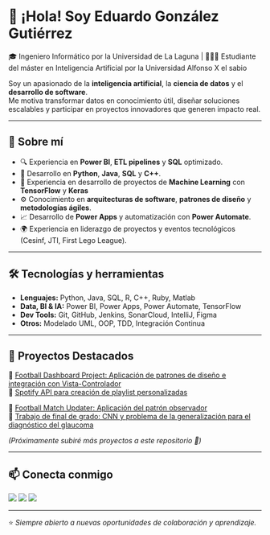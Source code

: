 # 👋 ¡Hola! Soy Eduardo González Gutiérrez  

🎓 Ingeniero Informático por la Universidad de La Laguna | 👨🏻‍💻 Estudiante del máster en Inteligencia Artificial por la Universidad Alfonso X el sabio

Soy un apasionado de la **inteligencia artificial**, la **ciencia de datos** y el **desarrollo de software**.  
Me motiva transformar datos en conocimiento útil, diseñar soluciones escalables y participar en proyectos innovadores que generen impacto real.  

---

## 🚀 Sobre mí  
- 🔍 Experiencia en **Power BI**, **ETL pipelines** y **SQL** optimizado.  
- 🐍 Desarrollo en **Python**, **Java**, **SQL** y **C++**.
- 🧠 Experiencia en desarrollo de proyectos de **Machine Learning** con **TensorFlow** y **Keras**
- ⚙️ Conocimiento en **arquitecturas de software**, **patrones de diseño** y **metodologías ágiles**.  
- 📈 Desarrollo de **Power Apps** y automatización con **Power Automate**.  
- 🌍 Experiencia en liderazgo de proyectos y eventos tecnológicos (Cesinf, JTI, First Lego League).  

---

## 🛠️ Tecnologías y herramientas  
- **Lenguajes:** Python, Java, SQL, R, C++, Ruby, Matlab  
- **Data, BI & IA:** Power BI, Power Apps, Power Automate, TensorFlow  
- **Dev Tools:** Git, GitHub, Jenkins, SonarCloud, IntelliJ, Figma  
- **Otros:** Modelado UML, OOP, TDD, Integración Continua  

---

## 📂 Proyectos Destacados  
🔹 [Football Dashboard Project: Aplicación de patrones de diseño e integración con Vista-Controlador](https://github.com/eduglez03/Football-Dashboard-Project.git)  
🔹 [Spotify API para creación de playlist personalizadas](https://github.com/eduglez03/SpotifyAPI.git)

🔹 [Football Match Updater: Aplicación del patrón observador](https://github.com/eduglez03/FootballMatchUpdater.git)  
🔹 [Trabajo de final de grado: CNN y problema de la generalización para el diagnóstico del glaucoma](https://github.com/eduglez03/Final-Degree-Project.git)  

*(Próximamente subiré más proyectos a este repositorio 🚀)*  

---

## 📫 Conecta conmigo  
<p align="left">
  <a href="mailto:eglezgut24@gmail.com"><img src="https://img.shields.io/badge/Gmail-D14836?style=for-the-badge&logo=gmail&logoColor=white" /></a>
  <a href="https://www.linkedin.com/in/eduardo-gonz%C3%A1lez-guti%C3%A9rrez/" target="_blank"><img src="https://img.shields.io/badge/LinkedIn-0077B5?style=for-the-badge&logo=linkedin&logoColor=white" /></a>
  <a href="https://github.com/eduglez03" target="_blank"><img src="https://img.shields.io/badge/GitHub-100000?style=for-the-badge&logo=github&logoColor=white" /></a>
</p>  


---

⭐️ *Siempre abierto a nuevas oportunidades de colaboración y aprendizaje.*  

